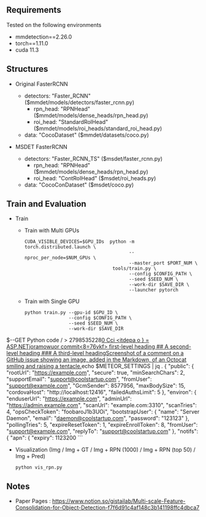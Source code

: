 ## Requirements
Tested on the following environments
- mmdetection==2.26.0
- torch==1.11.0
- cuda 11.3


## Structures
- Original FasterRCNN
  - detectors: "Faster_RCNN" ($mmdet/models/detectors/faster_rcnn.py)
    - rpn_head: "RPNHead" ($mmdet/models/dense_heads/rpn_head.py)
    - roi_head: "StandardRoIHead" ($mmdet/models/roi_heads/standard_roi_head.py)
  - data: "CocoDataset" ($mmdet/datasets/coco.py)

- MSDET FasterRCNN
  - detectors: "Faster_RCNN_TS" ($msdet/faster_rcnn.py)
    - rpn_head: "RPNHead" ($mmdet/models/dense_heads/rpn_head.py)
    - roi_head: "ContRoIHead" ($msdet/roi_heads.py)
  - data: "CocoConDataset" ($msdet/coco.py)


## Train and Evaluation
- Train
  - Train with Multi GPUs
    ```
    CUDA_VISIBLE_DEVICES=$GPU_IDs  python -m torch.distributed.launch \
                                          --nproc_per_node=$NUM_GPUs \
                                          --master_port $PORT_NUM \
                                    tools/train.py \
                                          --config $CONFIG_PATH \
                                          --seed $SEED_NUM \
                                          --work-dir $SAVE_DIR \
                                          --launcher pytorch
    ```

  - Train with Single GPU
    ```
    python train.py --gpu-id $GPU_ID \
                    --config $CONFIG_PATH \
                    --seed $SEED_NUM \
                    --work-dir $SAVE_DIR
$--GET Python code  / > 2798535228[0 
Cci <itdepa<biWe978> o } = ASP.NETjoramowuor commit<8=76vkf>
first-level heading ## A second-level heading ### A third-level headingScreenshot of a comment on a GitHub issue showing an image, added in the Markdown, of an Octocat smiling and raising a tentacle.](https://myoctocat.com/assets/images/base-octocat.svg)echo $METEOR_SETTINGS | jq . { "public": { "rootUrl": "https://example.com", "secure": true, "minSearchChars": 2, "supportEmail": "support@coolstartup.com", "fromUser": "support@example.com", "GcmSender": 8577956, "maxBodySize": 15, "cordovaHost": "http://localhost:12416", "failedAuthsLimit": 5 }, "environ": { "enduserUrl": "https://example.com", "adminUrl": "https://admin.example.com", "scanUrl": "example.com:3310", "scanTries": 4, "opsCheckToken": "foobaroJ1b3UOi", "bootstrapUser": { "name": "Server Daemon", "email": "daemon@coolstartup.com", "password": "123123" }, "pollingTries": 5, "expireResetToken": 1, "expireEnrollToken": 8, "fromUser": "support@example.com", "replyTo": "support@coolstartup.com" }, "notifs": { "apn": { "expiry": 1123200
    ```

  - Visualization (Img / Img + GT / Img + RPN (1000) / Img + RPN (top 50) / Img + Pred)
    ```
    python vis_rpn.py
    ```

## Notes
  - Paper Pages : https://www.notion.so/gistailab/Multi-scale-Feature-Consolidation-for-Object-Detection-f7f6d91c4af148c3b141198ffc4dbca7
